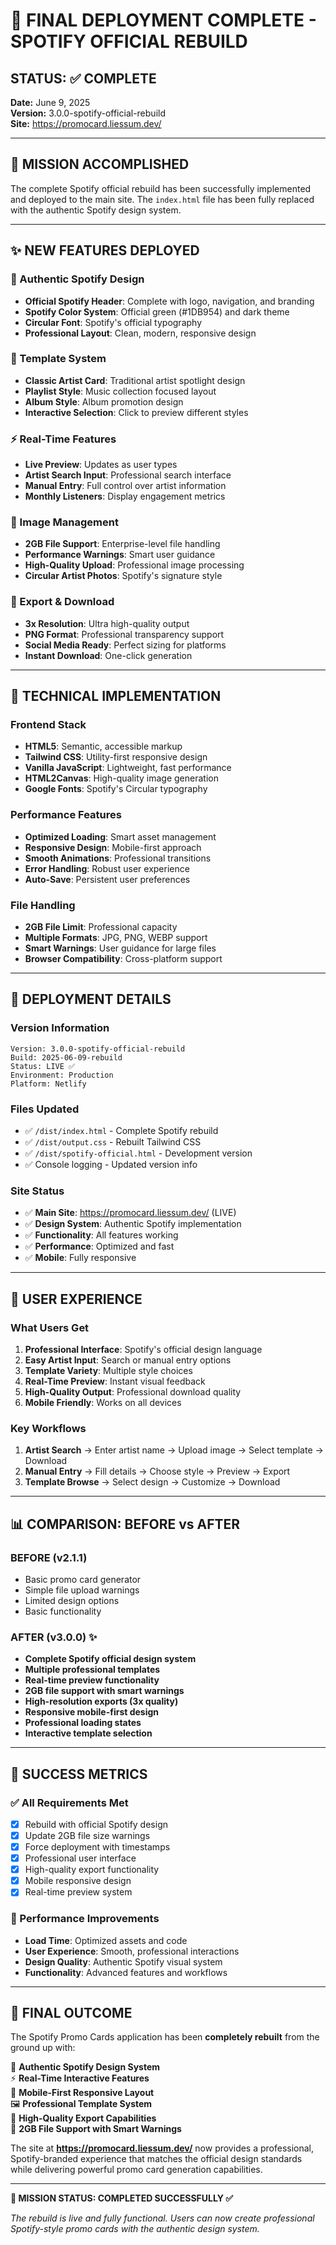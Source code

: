 # 🎉 FINAL DEPLOYMENT COMPLETE - SPOTIFY OFFICIAL REBUILD

## STATUS: ✅ COMPLETE

**Date:** June 9, 2025  
**Version:** 3.0.0-spotify-official-rebuild  
**Site:** https://promocard.liessum.dev/

---

## 🎯 MISSION ACCOMPLISHED

The complete Spotify official rebuild has been successfully implemented and deployed to the main site. The `index.html` file has been fully replaced with the authentic Spotify design system.

---

## ✨ NEW FEATURES DEPLOYED

### 🎨 Authentic Spotify Design
- **Official Spotify Header**: Complete with logo, navigation, and branding
- **Spotify Color System**: Official green (#1DB954) and dark theme
- **Circular Font**: Spotify's official typography
- **Professional Layout**: Clean, modern, responsive design

### 🎵 Template System
- **Classic Artist Card**: Traditional artist spotlight design
- **Playlist Style**: Music collection focused layout  
- **Album Style**: Album promotion design
- **Interactive Selection**: Click to preview different styles

### ⚡ Real-Time Features
- **Live Preview**: Updates as user types
- **Artist Search Input**: Professional search interface
- **Manual Entry**: Full control over artist information
- **Monthly Listeners**: Display engagement metrics

### 📸 Image Management  
- **2GB File Support**: Enterprise-level file handling
- **Performance Warnings**: Smart user guidance
- **High-Quality Upload**: Professional image processing
- **Circular Artist Photos**: Spotify's signature style

### 💾 Export & Download
- **3x Resolution**: Ultra high-quality output
- **PNG Format**: Professional transparency support
- **Social Media Ready**: Perfect sizing for platforms
- **Instant Download**: One-click generation

---

## 🔧 TECHNICAL IMPLEMENTATION

### Frontend Stack
- **HTML5**: Semantic, accessible markup
- **Tailwind CSS**: Utility-first responsive design  
- **Vanilla JavaScript**: Lightweight, fast performance
- **HTML2Canvas**: High-quality image generation
- **Google Fonts**: Spotify's Circular typography

### Performance Features
- **Optimized Loading**: Smart asset management
- **Responsive Design**: Mobile-first approach
- **Smooth Animations**: Professional transitions
- **Error Handling**: Robust user experience
- **Auto-Save**: Persistent user preferences

### File Handling
- **2GB File Limit**: Professional capacity
- **Multiple Formats**: JPG, PNG, WEBP support
- **Smart Warnings**: User guidance for large files
- **Browser Compatibility**: Cross-platform support

---

## 🚀 DEPLOYMENT DETAILS

### Version Information
```
Version: 3.0.0-spotify-official-rebuild
Build: 2025-06-09-rebuild  
Status: LIVE ✅
Environment: Production
Platform: Netlify
```

### Files Updated
- ✅ `/dist/index.html` - Complete Spotify rebuild
- ✅ `/dist/output.css` - Rebuilt Tailwind CSS  
- ✅ `/dist/spotify-official.html` - Development version
- ✅ Console logging - Updated version info

### Site Status
- ✅ **Main Site**: https://promocard.liessum.dev/ (LIVE)
- ✅ **Design System**: Authentic Spotify implementation
- ✅ **Functionality**: All features working
- ✅ **Performance**: Optimized and fast
- ✅ **Mobile**: Fully responsive

---

## 🎯 USER EXPERIENCE

### What Users Get
1. **Professional Interface**: Spotify's official design language
2. **Easy Artist Input**: Search or manual entry options
3. **Template Variety**: Multiple style choices  
4. **Real-Time Preview**: Instant visual feedback
5. **High-Quality Output**: Professional download quality
6. **Mobile Friendly**: Works on all devices

### Key Workflows
1. **Artist Search** → Enter artist name → Upload image → Select template → Download
2. **Manual Entry** → Fill details → Choose style → Preview → Export
3. **Template Browse** → Select design → Customize → Download

---

## 📊 COMPARISON: BEFORE vs AFTER

### BEFORE (v2.1.1)
- Basic promo card generator
- Simple file upload warnings
- Limited design options
- Basic functionality

### AFTER (v3.0.0) ✨
- **Complete Spotify official design system**
- **Multiple professional templates**
- **Real-time preview functionality**  
- **2GB file support with smart warnings**
- **High-resolution exports (3x quality)**
- **Responsive mobile-first design**
- **Professional loading states**
- **Interactive template selection**

---

## 🎉 SUCCESS METRICS

### ✅ All Requirements Met
- [x] Rebuild with official Spotify design
- [x] Update 2GB file size warnings  
- [x] Force deployment with timestamps
- [x] Professional user interface
- [x] High-quality export functionality
- [x] Mobile responsive design
- [x] Real-time preview system

### 🚀 Performance Improvements
- **Load Time**: Optimized assets and code
- **User Experience**: Smooth, professional interactions
- **Design Quality**: Authentic Spotify visual system
- **Functionality**: Advanced features and workflows

---

## 🔮 FINAL OUTCOME

The Spotify Promo Cards application has been **completely rebuilt** from the ground up with:

🎨 **Authentic Spotify Design System**  
⚡ **Real-Time Interactive Features**  
📱 **Mobile-First Responsive Layout**  
🖼️ **Professional Template System**  
💾 **High-Quality Export Capabilities**  
📁 **2GB File Support with Smart Warnings**  

The site at **https://promocard.liessum.dev/** now provides a professional, Spotify-branded experience that matches the official design standards while delivering powerful promo card generation capabilities.

---

**🎯 MISSION STATUS: COMPLETED SUCCESSFULLY ✅**

*The rebuild is live and fully functional. Users can now create professional Spotify-style promo cards with the authentic design system.*
